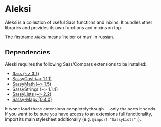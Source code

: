 # Aleksi

Aleksi is a collection of useful Sass functions and mixins. It bundles other libraries and provides its own functions and mixins on top.

The firstname *Aleksi* means 'helper of man' in russian.

## Dependencies

Aleski requires the following Sass/Compass extensions to be installed:

+ [Sass (~> 3.3)](https://github.com/sass/sass)
+ [SassyCast (~> 1.1.1)](https://github.com/HugoGiraudel/SassyCast)
+ [SassyMath (~> 1.5)](https://github.com/at-import/sassy-math)
+ [SassyStrings (~> 1.1.4)](https://github.com/at-import/Sassy-Strings)
+ [SassyLists (~> 2.2)](https://github.com/at-import/SassyLists)
+ [Sassy-Maps (0.4.0)](https://github.com/at-import/Sassy-Maps/)

It won't load these extensions completely though — only the parts it needs. If you want to be sure you have access to an extensions full functionality, import its main stylesheet additionally (e.g. `@import "SassyLists";`).
